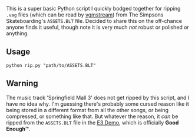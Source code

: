 This is a super basic Python script I quickly bodged together for ripping `.vag` files (which can be read by [vgmstream](https://vgmstream.org/)) from The Simpsons Skateboarding's `ASSETS.BLT` file. Decided to share this on the off-chance anyone finds it useful, though note it is very much *not* robust or polished or anything.

## Usage

```
python rip.py "path/to/ASSETS.BLT"
```

## Warning

The music track 'Springfield Mall 3' does not get ripped by this script, and I have no idea why. I'm guessing there's probably some cursed reason like it being stored in a different format from all the other songs, or being compressed, or something like that. But whatever the reason, it *can* be ripped from the `ASSETS.BLT` file in the [E3 Demo](https://hiddenpalace.org/The_Simpsons_Skateboarding_(May_10,_2002_prototype)), which is officially **Good Enough™**.